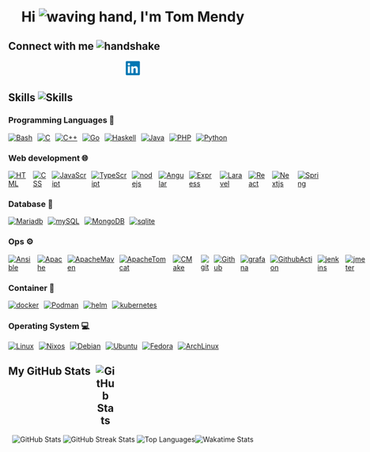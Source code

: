 <h1 align="center">
  Hi
  <img
    src="https://raw.githubusercontent.com/MartinHeinz/MartinHeinz/master/wave.gif"
    width="50"
    height="50"
    alt="waving hand"
  />, I'm Tom Mendy
</h1>

<h2>
  Connect with me
  <img
    src="https://raw.githubusercontent.com/ShahriarShafin/ShahriarShafin/main/Assets/handshake.gif"
    width="100"
    alt="handshake"
  />
</h2>

<p align="center">
  <a href="https://linkedin.com/in/tom-mendy" target="blank"
    ><img
      src="https://raw.githubusercontent.com/devicons/devicon/master/icons/linkedin/linkedin-original.svg"
      alt="tom-mendy"
      height="30"
      width="30"
  /></a>
</p>

<h2>
  Skills
  <img
    src="https://media2.giphy.com/media/QssGEmpkyEOhBCb7e1/giphy.gif?cid=ecf05e47a0n3gi1bfqntqmob8g9aid1oyj2wr3ds3mg700bl&rid=giphy.gif"
    width="32"
    alt="Skills"
  />
</h2>

<h3>Programming Languages 🔧</h3>

<div style="display: flex; gap: 10px">
  <a href="https://gnu.org/software/bash">
    <img src="https://img.shields.io/badge/bash-4EAA25?style=for-the-badge&logo=gnubash&logoColor=white" alt="Bash" />
  </a>
  <a href="https://en.wikipedia.org/wiki/C_(programming_language)">
    <img src="https://img.shields.io/badge/c-%2300599C.svg?style=for-the-badge&logo=c&logoColor=white" alt="C" />
  </a>
  <a href="https://en.wikipedia.org/wiki/C%2B%2B">
    <img
      src="https://img.shields.io/badge/c++-%2300599C.svg?style=for-the-badge&logo=c%2B%2B&logoColor=white"
      alt="C++"
    />
  </a>
  <a href="https://go.dev">
    <img src="https://img.shields.io/badge/go-%2300ADD8.svg?style=for-the-badge&logo=go&logoColor=white" alt="Go" />
  </a>
  <a href="https://haskell.org">
    <img
      src="https://img.shields.io/badge/Haskell-5e5086?style=for-the-badge&logo=haskell&logoColor=white"
      alt="Haskell"
    />
  </a>
  <a href="https://java.com">
    <img
      src="https://img.shields.io/badge/java-%23ED8B00.svg?style=for-the-badge&logo=openjdk&logoColor=white"
      alt="Java"
    />
  </a>
  <a href="https://php.net">
    <img src="https://img.shields.io/badge/php-%23777BB4.svg?style=for-the-badge&logo=php&logoColor=white" alt="PHP" />
  </a>
  <a href="https://python.org">
    <img
      src="https://img.shields.io/badge/python-3670A0?style=for-the-badge&logo=python&logoColor=white"
      alt="Python"
    />
  </a>
</div>

<h3>Web development 🌐</h3>

<div style="display: flex; gap: 10px">
  <a href="https://en.wikipedia.org/wiki/HTML">
    <img
      src="https://img.shields.io/badge/html-%23E34F26.svg?style=for-the-badge&logo=html5&logoColor=white"
      alt="HTML"
    />
  </a>
  <a href="https://en.wikipedia.org/wiki/CSS">
    <img src="https://img.shields.io/badge/css-%231572B6.svg?style=for-the-badge&logo=css3&logoColor=white" alt="CSS" />
  </a>
  <a href="https://en.wikipedia.org/wiki/JavaScript">
    <img
      src="https://img.shields.io/badge/javascript-%231572B6.svg?style=for-the-badge&logo=javascript&logoColor=white"
      alt="JavaScript"
    />
  </a>
  <a href="https://www.typescriptlang.org">
    <img
      src="https://img.shields.io/badge/typescript-%231572B6.svg?style=for-the-badge&logo=typescript&logoColor=white"
      alt="TypeScript"
    />
  </a>
  <a href="https://nodejs.org">
    <img
      src="https://img.shields.io/badge/node%20js-5FA04E?style=for-the-badge&logo=nodedotjs&logoColor=white"
      alt="nodejs"
    />
  </a>

  <a href="https://angular.io">
    <img
      src="https://img.shields.io/badge/angular-%23DD0031.svg?style=for-the-badge&logo=angular&logoColor=white"
      alt="Angular"
    />
  </a>
  <a href="https://expressjs.com">
    <img
      src="https://img.shields.io/badge/express-black?style=for-the-badge&logo=express&logoColor=white"
      alt="Express"
    />
  </a>
  <a href="https://laravel.com">
    <img
      src="https://img.shields.io/badge/laravel-FF2D20?style=for-the-badge&logo=laravel&logoColor=white"
      alt="Laravel"
    />
  </a>
  <a href="https://react.dev">
    <img
      src="https://img.shields.io/badge/react-%2320232a.svg?style=for-the-badge&logo=react&logoColor=%2361DAFB"
      alt="React"
    />
  </a>
  <a href="https://nextjs.org">
    <img src="https://img.shields.io/badge/next-black?style=for-the-badge&logo=next.js&logoColor=white" alt="Nextjs" />
  </a>
  <a href="https://spring.io">
    <img
      src="https://img.shields.io/badge/spring-%236DB33F.svg?style=for-the-badge&logo=spring&logoColor=white"
      alt="Spring"
    />
  </a>
</div>

<h3>Database 💽</h3>

<div style="display: flex; gap: 10px">
  <a href="https://mariadb.org">
    <img
      src="https://img.shields.io/badge/MariaDB-003545?style=for-the-badge&logo=mariadb&logoColor=white"
      alt="Mariadb"
    />
  </a>
  <a href="https://mysql.com">
    <img src="https://img.shields.io/badge/mysql-4479A1?style=for-the-badge&logo=mysql&logoColor=white" alt="mySQL" />
  </a>
  <a href="https://mongodb.com">
    <img
      src="https://img.shields.io/badge/MongoDB-47A248?style=for-the-badge&logo=mongodb&logoColor=white"
      alt="MongoDB"
    />
  </a>
  <a href="https://sqlite.org">
    <img
      src="https://img.shields.io/badge/sqlite-003B57?style=for-the-badge&logo=sqlite&logoColor=white"
      alt="sqlite"
    />
  </a>
</div>

<h3>Ops ⚙️</h3>

<div style="display: flex; gap: 10px">
  <a href="https://www.ansible.com/">
    <img
      src="https://img.shields.io/badge/ansible-EE0000?style=for-the-badge&logo=ansible&logoColor=white"
      alt="Ansible"
    />
  </a>
  <a href="https://apache.org">
    <img
      src="https://img.shields.io/badge/apache-D22128?style=for-the-badge&logo=apache&logoColor=white"
      alt="Apache"
    />
  </a>
  <a href="https://maven.apache.org">
    <img
      src="https://img.shields.io/badge/apache%20maven-C71A36?style=for-the-badge&logo=apachemaven&logoColor=white"
      alt="ApacheMaven"
    />
  </a>
  <a href="https://tomcat.apache.org">
    <img
      src="https://img.shields.io/badge/apache%20tomcat-F8DC75?style=for-the-badge&logo=apache-tomcat&logoColor=black"
      alt="ApacheTomcat"
    />
  </a>
  <a href="https://cmake.org">
    <img src="https://img.shields.io/badge/cmake-064F8C?style=for-the-badge&logo=cmake&logoColor=white" alt="CMake" />
  </a>
  <a href="https://git-scm.com/">
    <img src="https://img.shields.io/badge/git-F05032?style=for-the-badge&logo=git&logoColor=white" alt="git" />
  </a>
  <a href="https://github.com">
    <img
      src="https://img.shields.io/badge/github-181717?style=for-the-badge&logo=github&logoColor=white"
      alt="Github"
    />
  </a>
  <a href="https://grafana.com/">
    <img
      src="https://img.shields.io/badge/grafana-F46800?style=for-the-badge&logo=grafana&logoColor=white"
      alt="grafana"
    />
  </a>
  <a href="https://github.com/features/actions">
    <img
      src="https://img.shields.io/badge/github%20actions-2088FF?style=for-the-badge&logo=githubactions&logoColor=white"
      alt="GithubAction"
    />
  </a>
  <a href="https://www.jenkins.io">
    <img
      src="https://img.shields.io/badge/jenkins-D24939?style=for-the-badge&logo=jenkins&logoColor=white"
      alt="jenkins"
    />
  </a>
  <a href="https://jmeter.apache.org/">
    <img
      src="https://img.shields.io/badge/jmeter-D22128?style=for-the-badge&logo=apachejmeter&logoColor=white"
      alt="jmeter"
    />
  </a>
  <a href="https://k6.io">
    <img src="https://img.shields.io/badge/k6-7D64FF?style=for-the-badge&logo=k6&logoColor=white" alt="k6" />
  </a>
  <a href="https://nginx.org/en">
    <img src="https://img.shields.io/badge/nginx-009639?style=for-the-badge&logo=nginx&logoColor=white" alt="Nginx" />
  </a>
  <a href="https://markdownguide.org/">
    <img
      src="https://img.shields.io/badge/markdown-%23000000.svg?style=for-the-badge&logo=markdown&logoColor=white"
      alt="Markdown"
    />
  </a>
  <a href="https://postman.com">
    <img src="https://img.shields.io/badge/postman-FF6C37?style=for-the-badge&logo=postman" alt="postman" />
  </a>
  <a href="https://prometheus.io/">
    <img
      src="https://img.shields.io/badge/prometheus-E6522C?style=for-the-badge&logo=prometheus&logoColor=white"
      alt="prometheus"
    />
  </a>
</div>

<h3>Container 🚢</h3>

<div style="display: flex; gap: 10px">
  <a href="https://docker.com/">
    <img
      src="https://img.shields.io/badge/docker-2496ED?style=for-the-badge&logo=docker&logoColor=white"
      alt="docker"
    />
  </a>
  <a href="https://podman.io">
    <img
      src="https://img.shields.io/badge/podman-892CA0?style=for-the-badge&logo=podman&logoColor=white"
      alt="Podman"
    />
  </a>
  <a href="https://helm.sh/">
    <img src="https://img.shields.io/badge/helm-0F1689?style=for-the-badge&logo=helm&logoColor=white" alt="helm" />
  </a>
  <a href="https://kubernetes.io/">
    <img
      src="https://img.shields.io/badge/kubernetes-326CE5?style=for-the-badge&logo=kubernetes&logoColor=white"
      alt="kubernetes"
    />
  </a>
</div>

<h3>Operating System 💻</h3>

<div style="display: flex; gap: 10px">
  <a href="https://linux.org/">
    <img src="https://img.shields.io/badge/linux-0d1016?style=for-the-badge&logo=linux&logoColor=white" alt="Linux" />
  </a>
  <a href="https://nixos.org">
    <img src="https://img.shields.io/badge/nixos-5277C3?style=for-the-badge&logo=nixos&logoColor=white" alt="Nixos" />
  </a>
  <a href="https://debian.org">
    <img
      src="https://img.shields.io/badge/debian-A81D33?style=for-the-badge&logo=debian&logoColor=white"
      alt="Debian"
    />
  </a>
  <a href="https://ubuntu.com">
    <img
      src="https://img.shields.io/badge/ubuntu-E95420?style=for-the-badge&logo=ubuntu&logoColor=white"
      alt="Ubuntu"
    />
  </a>
  <a href="https://fedoraproject.org">
    <img
      src="https://img.shields.io/badge/fedora-51A2DA?style=for-the-badge&logo=fedora&logoColor=white"
      alt="Fedora"
    />
  </a>
  <a href="https://archlinux.org">
    <img
      src="https://img.shields.io/badge/arch%20linux-1793D1?style=for-the-badge&logo=archlinux&logoColor=white"
      alt="ArchLinux"
    />
  </a>
</div>

<h2 style="display: flex; text-align: center; gap: 10px">
  My GitHub Stats
  <img
    src="https://media1.giphy.com/media/du3J3cXyzhj75IOgvA/giphy.gif?cid=ecf05e47x2g034i9pzwtzzsd3xgg2w9nr94t4tflbbgo3008&rid=giphy.gif"
    width="40"
    alt="GitHub Stats"
  />
</h2>

<div style="display: flex; justify-content: center">
  <div style="text-align: center">
    <img
      style="margin: auto"
      src="https://github-readme-stats.vercel.app/api?username=Tom-Mendy&show_icons=true&theme=transparent"
      alt="GitHub Stats"
    />
    <img
      style="margin: auto"
      src="https://github-readme-streak-stats.herokuapp.com?user=Tom-Mendy&theme=transparent"
      alt="GitHub Streak Stats"
    />
    <img
      style="margin: auto"
      src="https://github-readme-stats.vercel.app/api/top-langs/?username=Tom-Mendy&layout=donut&theme=transparent"
      alt="Top Languages"
    />
  </div>
  <div style="text-align: center">
    <img
      style="margin: auto"
      src="https://github-readme-stats.vercel.app/api/wakatime?username=Tom_Mendy&layout=compact&theme=transparent"
      alt="Wakatime Stats"
    />
  </div>
</div>
